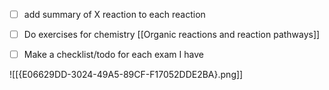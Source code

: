 - [ ] add summary of X reaction to each reaction

- [ ] Do exercises for chemistry [[Organic reactions and reaction pathways]]

- [ ] Make a checklist/todo for each exam I have

![[{E06629DD-3024-49A5-89CF-F17052DDE2BA}.png]]